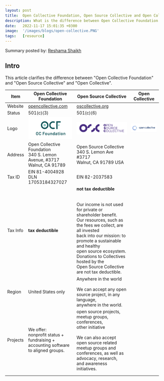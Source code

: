 ```yaml
---
layout: post
title:  Open Collective Foundation, Open Source Collective and Open Collective, Explained
description: What is the difference between Open Collective Foundation and Open Source Collective?
date:   2022-11-17 15:01:35 +0300
image:  '/images/blogs/open-collective.PNG'
tags:   [resource]
---
```


Summary posted by: [Reshama Shaikh](https://www.linkedin.com/reshamas)

## Intro
This article clarifies the difference between "Open Collective Foundation" and "Open Source Collective" and "Open Collective".

| Item     | Open Collective Foundation                                                               | Open Source Collective                                                                                                                                                                                                                                                                                                                             | Open Collective |
|----------|------------------------------------------------------------------------------------------|----------------------------------------------------------------------------------------------------------------------------------------------------------------------------------------------------------------------------------------------------------------------------------------------------------------------------------------------------|-----------------|
| Website  | [opencollective.com](https://opencollective.com/search)                                  | [oscollective.org](https://www.oscollective.org/)                                                                                                                                                                                                                                                                                                  |                 |
| Status   | 501(c)(3)                                                                                | 501(c)(6)                                                                                                                                                                                                                                                                                                                                          |                 |
| Logo     | <img src="../images/blog-oc/ocf-logo.png" height="50%">                         | <img src="../images/blog-oc/osc-logo.png" height="75%">           |   <img src="../images/blog-oc/oc-logo.png" height="150%">                   |
| Address  | Open Collective Foundation<br>340 S. Lemon Avenue, #3717<br>Walnut, CA 91789             | Open Source Collective<br>340 S. Lemon Ave #3717<br>Walnut, CA 91789 USA                                                                                                                                                                                                                                                                           |                 |
| Tax ID   | EIN 81-4004928<br>DLN 17053184327027                                                     | EIN 82-2037583                                                                                                                                                                                                                                                                                                                                     |                 |
| Tax Info | **tax deductible**                                                                       | **not tax deductible**<br><br><br>Our income is not used for private or shareholder benefit. <br>Our resources, such as the fees we collect, are all invested <br>back into our mission: to promote a sustainable and healthy <br>open source ecosystem. Donations to Collectives hosted by the <br>Open Source Collective are not tax deductible. |                 |
| Region   | United States only                                                                       | Anywhere in the world<br><br>We can accept any open source project, in any language, <br>anywhere in the world.                                                                                                                                                                                                                                    |                 |
| Projects | We offer:<br>nonprofit status + fundraising + accounting software <br>to aligned groups. | open source projects, meetup groups, conferences, <br>other initiative<br><br>We can also accept open source related <br>meetup groups and conferences, as well as advocacy, research, <br>and awareness initiatives.                                                                                                                              |                 |
|          |                                                                                          |                                                                                                                                                                                                                                                                                                                                                    |                 |
|          |                                                                                          |                                                                                                                                                                                                                                                                                                                                                    |                 |


